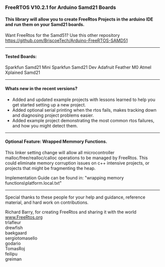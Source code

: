 ###  FreeRTOS V10.2.1 for Arduino Samd21 Boards

####  This library will allow you to create FreeRtos Projects in the arduino IDE and run them on your Samd21 boards.

Want FreeRtos for the Samd51? Use this other repository
https://github.com/BriscoeTech/Arduino-FreeRTOS-SAMD51

***************************************************************************************************************
#### Tested Boards:
 Sparkfun Samd21 Mini
 Sparkfun Samd21 Dev
 Adafruit Feather M0
 Atmel Xplained Samd21

***************************************************************************************************************

#### Whats new in the recent versions?

* Added and updated example projects with lessons learned to help you get started setting up a new project.
* Added optional serial printing when the rtos fails, makes tracking down and diagnosing project problems easier.
* Added example project demonstrating the most common rtos failures, and how you might detect them.

***************************************************************************************************************

#### Optional Feature: Wrapped Memmory Functions.

This linker setting change will allow all microcontroller malloc/free/realloc/calloc
operations to be managed by FreeRtos. This could eliminate memory corruption issues on
c++ intensive projects, or projects that might be fragmenting the heap.

Implementation Guide can be found in: "wrapping memory functions\platform.local.txt"

***************************************************************************************************************

Special thanks to these people for your help and guidance, reference material, and hard work on contributions.

Richard Barry, for creating FreeRtos and sharing it with the world  
www.FreeRtos.org  
trlafleur  
drewfish  
baekgaard  
sergiotomasello  
godario  
TomasRoj  
feilipu  
greiman  